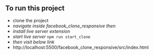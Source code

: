 ## To run this project
- clone the project
- *navigate inside facebook_clone_responsive then*
- *install live server extension* 
- *start live server*
```npm run start_clone```
- *then visit below link*
- http://localhost:5500/facebook_clone_responsive/src/index.html

